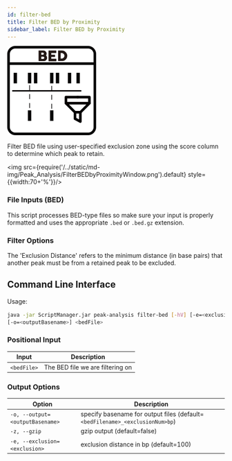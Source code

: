 ```yaml
---
id: filter-bed
title: Filter BED by Proximity
sidebar_label: Filter BED by Proximity
---
```


![filter-bed](/../static/icons/Peak_Analysis/FilterBEDbyProximity_square.svg)

Filter BED file using user-specified exclusion zone using the score column to determine which peak to retain.

<img src={require('/../static/md-img/Peak_Analysis/FilterBEDbyProximityWindow.png').default} style={{width:70+'%'}}/>

### File Inputs (BED)
This script processes BED-type files so make sure your input is properly formatted and uses the appropriate `.bed` or `.bed.gz` extension.

### Filter Options 
The 'Exclusion Distance' refers to the minimum distance (in base pairs) that another peak must be from a retained peak to be excluded. 

## Command Line Interface

Usage:
```bash
java -jar ScriptManager.jar peak-analysis filter-bed [-hV] [-e=<exclusion>]
[-o=<outputBasename>] <bedFile>
```

### Positional Input
| Input | Description |
| ------ | ----------- |
| `<bedFile>` | The BED file we are filtering on|

### Output Options
| Option | Description |
| ------ | ----------- |
| `-o, --output=<outputBasename>` | specify basename for output files (default=`<bedFilename>_<exclusionNum>bp`)|
| `-z, --gzip`            | gzip output (default=false) |
| `-e, --exclusion=<exclusion>` | exclusion distance in bp (default=100) |
